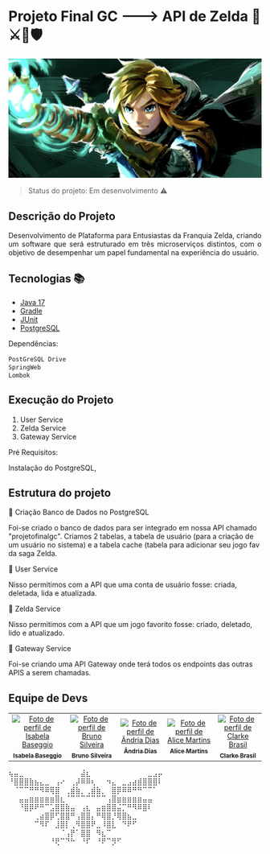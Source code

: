 # Projeto Final GC ---> API de Zelda 🧝⚔️🏹🛡️ </h1>

![img](https://github.com/IsabelaBaseggio/projeto-final-GC/blob/main/zelda.jpg)

>Status do projeto: Em desenvolvimento :warning:

## Descrição do Projeto
<p align="justify"> Desenvolvimento de Plataforma para Entusiastas da Franquia Zelda, criando um software que será estruturado em três microserviços distintos, com o objetivo de desempenhar um papel fundamental na experiência do usuário. </p>

## Tecnologias :books:

- [Java 17](https://www.java.com/pt-BR/) 
- [Gradle](https://gradle.org/)
- [JUnit](https://junit.org/junit5/)
- [PostgreSQL](https://www.postgresql.org)


Dependências:
```
PostGreSQL Drive
SpringWeb
Lombok
```
## Execução do Projeto

1. User Service
2. Zelda Service
3. Gateway Service

Pré Requisitos:

Instalação do PostgreSQL, 

## Estrutura do projeto

🍃 Criação Banco de Dados no PostgreSQL

Foi-se criado o banco de dados para ser integrado em nossa API chamado "projetofinalgc". 
Criamos 2 tabelas, a tabela de usuário (para a criação de um usuário no sistema) e a tabela cache (tabela para adicionar seu jogo fav da saga Zelda.

🍃 User Service

Nisso permitimos com a API que uma conta de usuário fosse: criada, deletada, lida e atualizada.

🍃 Zelda Service

Nisso permitimos com a API que um jogo favorito fosse: criado, deletado, lido e atualizado.

🍃 Gateway Service

Foi-se criando uma API Gateway onde terá todos os endpoints das outras APIS a serem chamadas.

## Equipe de Devs

<table>
  <tr>
    <td align="center">
      <a href="#">
       <img src="https://github.com/IsabelaBaseggio.png" width="100px;" alt="Foto de perfil de Isabela Baseggio"/><br>
        <sub>
          <b>Isabela Baseggio</b>
        </sub>
      </a>
    </td>
    <td align="center">
      <a href="#">
        <img src="https://github.com/bruno-ssilveira.png" width="100px;" alt="Foto de perfil de Bruno Silveira"/><br>
        <sub>
          <b>Bruno Silveira</b>
        </sub>
      </a>
    </td>
    <td align="center">
      <a href="#">
        <img src="https://github.com/andria-gif.png" width="100px;" alt="Foto de perfil de Ândria Dias"/><br>
        <sub>
          <b>Ândria Dias</b>
        </sub>
      </a>
    </td>
    <td align="center">
      <a href="#">
        <img src="https://github.com/bunnydetails.png" width="100px;" alt="Foto de perfil de Alice Martins"/><br>
        <sub>
          <b>Alice Martins</b>
        </sub>
      </a>
    </td>
    <td align="center">
      <a href="#">
        <img src="https://github.com/Clarke2302.png" width="100px;" alt="Foto de perfil de Clarke Brasil"/><br>
        <sub>
          <b>Clarke Brasil</b>
        </sub>
      </a>
    </td>
  </tr>
</table>




⢦⣤⣀⠀⠀⠀⠀⠀⠀⠀⠀⠀⠀⠀⣼⣆⠀⠀⠀⠀⠀⠀⠀⠀⠀⠀⠀⣀⣠⡤
⠘⣿⣿⣿⣷⣦⣄⣀⠀⢠⠔⠀⢀⡼⠿⠿⢆⠀⠀⠲⣄⠀⣀⣠⣴⣾⣿⣿⣿⠇
⠀⠈⠉⠉⠛⠛⠻⠿⢿⣿⠀⢀⣾⣷⡀⢀⣾⣷⡀⠀⣿⡿⠿⠿⠛⠛⠉⠉⠁⠀
⠀⠀⣤⣤⣶⣶⣶⣶⣶⣿⣆⠈⠉⠉⠉⠉⠉⠉⠉⢠⣿⣶⣶⣶⣶⣶⣤⣤⠀⠀
⠀⠀⠘⣿⡿⠟⠛⠉⣡⣿⣿⣷⣤⠀⢠⣆⠀⣤⣶⣿⣿⣬⡉⠛⠻⠿⣿⠇⠀⠀
⠀⠀⠀⠀⠀⢀⣴⣿⡿⢋⣿⣿⠛⢠⣿⣿⡄⠛⢿⣿⡘⢿⣿⣦⣀⠀⠀⠀⠀⠀
⠀⠀⠀⠀⠀⠉⠻⠏⠀⣸⣿⡇⢀⠻⣿⣿⠟⣀⠸⣿⣇⠀⠙⠟⠋⠀⠀⠀⠀⠀
⠀⠀⠀⠀⠀⠀⠀⠀⠀⠀⠈⢠⡟⠁⣿⣿⠀⠻⣆⠉⠀⠀⠀⠀⠀⠀⠀⠀⠀⠀
⠀⠀⠀⠀⠀⠀⠀⠀⠘⢟⠉⠙⠓⠀⠘⠏⠀⠘⠟⠉⡻⠋⠀⠀⠀⠀⠀⠀⠀⠀






